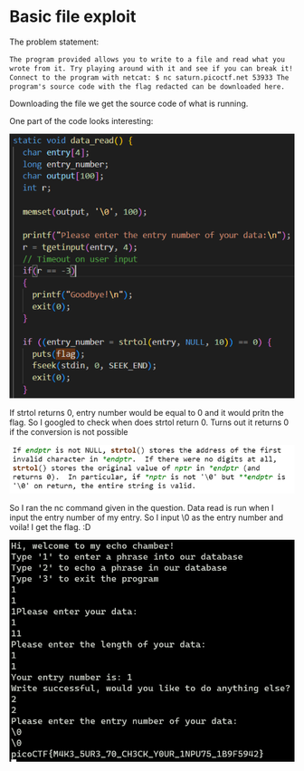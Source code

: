 # Basic file exploit
The problem statement:
```
The program provided allows you to write to a file and read what you wrote from it. Try playing around with it and see if you can break it! Connect to the program with netcat: $ nc saturn.picoctf.net 53933 The program's source code with the flag redacted can be downloaded here.
```
Downloading the file we get the source code of what is running.

One part of the code looks interesting:

![Alt text](image-5.png)

If strtol returns 0, entry number would be equal to 0 and it would pritn the flag. So I googled to check when does strtol return 0. Turns out it returns 0 if the conversion is not possible 

![Alt text](image-6.png)

So I ran the nc command given in the question. Data read is run when I input the entry number of my entry. So I input \0 as the entry number and voila! I get the flag. :D

![Alt text](image-7.png)
